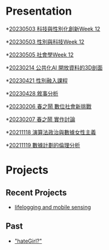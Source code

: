 # Presentation
*[20230503 科技與性別化創新Week 12]()

*[20230503 性別與科技Week 12]()

*[20230505 社會學Week 12](https://docs.google.com/presentation/d/e/2PACX-1vQl1rc17haOY_7-2QtsQuTjt9A24CaVk161PIyCf4xM77uopMh1zcGwCk8-Lb_4E5KSOsoSSSoGeAUF/pub?start=false&loop=false&delayms=3000)

*[20230214 公共化AI 開放資料的3D剖面]()

*[20230421 性別融入課程]()

*[20230428 敘事分析]()

*[20230206 春之鬧 數位社會新挑戰]()

*[20230207 春之鬧 實作討論]()


*[20211118 演算法政治與數據女性主義]()

*[20211119 數據計劃的倫理分析]()


# Projects

## Recent Projects
* [lifelogging and mobile sensing]()

## Past
* ["hateGirl?"]()

